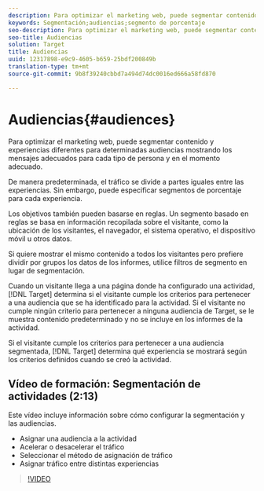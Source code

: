 ```yaml
---
description: Para optimizar el marketing web, puede segmentar contenido y experiencias diferentes para determinadas audiencias mostrando los mensajes adecuados para cada tipo de persona y en el momento adecuado.
keywords: Segmentación;audiencias;segmento de porcentaje
seo-description: Para optimizar el marketing web, puede segmentar contenido y experiencias diferentes para determinadas audiencias mostrando los mensajes adecuados para cada tipo de persona y en el momento adecuado.
seo-title: Audiencias
solution: Target
title: Audiencias
uuid: 12317898-e9c9-4605-b659-25bdf200849b
translation-type: tm+mt
source-git-commit: 9b8f39240cbbd7a494d74dc0016ed666a58fd870

---
```



# Audiencias{#audiences}

Para optimizar el marketing web, puede segmentar contenido y experiencias diferentes para determinadas audiencias mostrando los mensajes adecuados para cada tipo de persona y en el momento adecuado.

De manera predeterminada, el tráfico se divide a partes iguales entre las experiencias. Sin embargo, puede especificar    segmentos de porcentaje para cada experiencia.

Los objetivos también pueden basarse en reglas. Un segmento basado en reglas se basa en información recopilada sobre el visitante, como la ubicación de los visitantes, el navegador, el sistema operativo, el dispositivo móvil u otros datos.

Si quiere mostrar el mismo contenido a todos los visitantes pero prefiere dividir por grupos los datos de los informes, utilice filtros de segmento en lugar de segmentación.

Cuando un visitante llega a una página donde ha configurado una actividad, [!DNL Target] determina si el visitante cumple los criterios para pertenecer a una audiencia que se ha identificado para la actividad. Si el visitante no cumple ningún criterio para pertenecer a ninguna audiencia de Target, se le muestra contenido predeterminado y no se incluye en los informes de la actividad.

Si el visitante cumple los criterios para pertenecer a una audiencia segmentada, [!DNL Target] determina qué experiencia se mostrará según los criterios definidos cuando se creó la actividad.

## Vídeo de formación: Segmentación de actividades (2:13)

Este vídeo incluye información sobre cómo configurar la segmentación y las audiencias.

* Asignar una audiencia a la actividad
* Acelerar o desacelerar el tráfico
* Seleccionar el método de asignación de tráfico
* Asignar tráfico entre distintas experiencias

>[!VIDEO](https://video.tv.adobe.com/v/17385)

